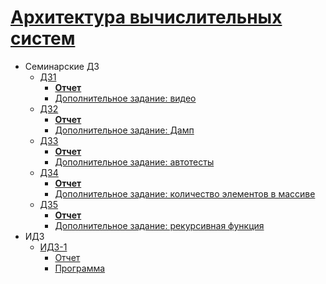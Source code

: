 # [Архитектура вычислительных систем](https://www.hse.ru/edu/courses/402853428)

- Семинарские ДЗ
  - [ДЗ1](HW1/)
    - [**Отчет**](HW1/README.md)
    - [Дополнительное задание: видео](HW1/Дополнительно.mp4)
  - [ДЗ2](HW2/)
    - [**Отчет**](HW2/README.md)
    - [Дополнительное задание: Дамп](HW2/README.md#дополнительное-задание-дамп)
  - [ДЗ3](HW3/)
    - [**Отчет**](HW3/README.md)
    - [Дополнительное задание: автотесты](HW3/README.md#программа-для-автоматического-тестирования)
  - [ДЗ4](HW4/)
    - [**Отчет**](HW4/README.md)
    - [Дополнительное задание: количество элементов в массиве](HW4/README.md)
  - [ДЗ5](HW5/)
    - [**Отчет**](HW5/README.md)
    - [Дополнительное задание: рекурсивная функция](HW4/README.md)
- ИДЗ
  - [ИДЗ-1](IHW1/)
    - [Отчет](IHW1/README.md)
    - [Программа](IHW1/program/)